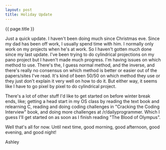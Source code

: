 ```yaml
---
layout: post
title: Holiday Update
---
```


{{ page.title }}

Just a quick update. I haven't been doing much since Christmas eve. Since my dad has been off work, I usually spend time with him. I normally only work on my projects when he's at work. So I haven't gotten much done since my last update. I've been trying to do cylindrical projections on my pano project but I haven't made much progress. I'm having issues on which method to use. There's the, I guess normal method, and the inverse, and there's really no consensus on which method is better or easier out of the papers/sites I've read. It's kind of been 50/50 on which method they use or they just don't explain it very well on how to do it. But either way, it seems like I have to go pixel by pixel to do cylindrical project.

There's a lot of other stuff I'd like to get started on before winter break ends, like; getting a head start in my OS class by reading the text book and relearning C, reading and doing coding challenges in "Cracking the Coding Interview" book, and doing more challenges at /r/dailyprogrammer. Which I guess I'll get started on as soon as I finish reading "The Blood of Olympus".

Well that's all for now. Until next time, good morning, good afternoon, good evening, and good night!

Ashley